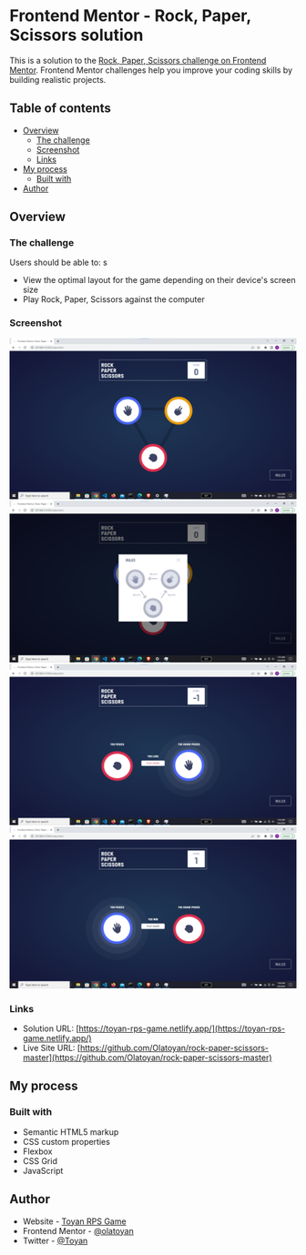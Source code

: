 # Frontend Mentor - Rock, Paper, Scissors solution

This is a solution to the [Rock, Paper, Scissors challenge on Frontend Mentor](https://www.frontendmentor.io/challenges/rock-paper-scissors-game-pTgwgvgH). Frontend Mentor challenges help you improve your coding skills by building realistic projects.

## Table of contents

- [Overview](#overview)
  - [The challenge](#the-challenge)
  - [Screenshot](#screenshot)
  - [Links](#links)
- [My process](#my-process)
  - [Built with](#built-with)
- [Author](#author)

## Overview

### The challenge

Users should be able to:
s

- View the optimal layout for the game depending on their device's screen size
- Play Rock, Paper, Scissors against the computer

### Screenshot

![](./screenshots/Screenshot%202023-05-06%20015507.png)
![](./screenshots/Screenshot%202023-05-06%20015556.png)
![](./screenshots/Screenshot%202023-05-06%20015619.png)
![](./screenshots/Screenshot%202023-05-06%20015648.png)

### Links

- Solution URL: [https://toyan-rps-game.netlify.app/](https://toyan-rps-game.netlify.app/)
- Live Site URL: [https://github.com/Olatoyan/rock-paper-scissors-master](https://github.com/Olatoyan/rock-paper-scissors-master)

## My process

### Built with

- Semantic HTML5 markup
- CSS custom properties
- Flexbox
- CSS Grid
- JavaScript

## Author

- Website - [Toyan RPS Game](https://toyan-rps-game.netlify.app)
- Frontend Mentor - [@olatoyan](https://www.frontendmentor.io/profile/olatoyan)
- Twitter - [@Toyan](https://www.twitter.com/_Annonnymouss_)
